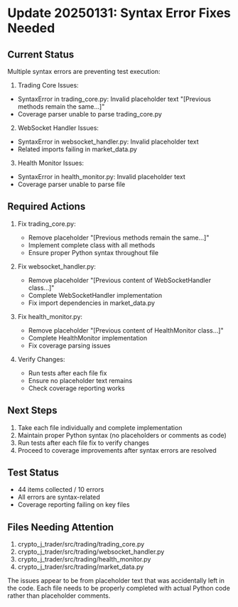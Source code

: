 # Update 20250131: Syntax Error Fixes Needed

## Current Status
Multiple syntax errors are preventing test execution:

1. Trading Core Issues:
- SyntaxError in trading_core.py: Invalid placeholder text "[Previous methods remain the same...]"
- Coverage parser unable to parse trading_core.py

2. WebSocket Handler Issues:
- SyntaxError in websocket_handler.py: Invalid placeholder text
- Related imports failing in market_data.py

3. Health Monitor Issues:
- SyntaxError in health_monitor.py: Invalid placeholder text
- Coverage parser unable to parse file

## Required Actions
1. Fix trading_core.py:
   - Remove placeholder "[Previous methods remain the same...]"
   - Implement complete class with all methods
   - Ensure proper Python syntax throughout file

2. Fix websocket_handler.py:
   - Remove placeholder "[Previous content of WebSocketHandler class...]"
   - Complete WebSocketHandler implementation
   - Fix import dependencies in market_data.py

3. Fix health_monitor.py:
   - Remove placeholder "[Previous content of HealthMonitor class...]"
   - Complete HealthMonitor implementation
   - Fix coverage parsing issues

4. Verify Changes:
   - Run tests after each file fix
   - Ensure no placeholder text remains
   - Check coverage reporting works

## Next Steps
1. Take each file individually and complete implementation
2. Maintain proper Python syntax (no placeholders or comments as code)
3. Run tests after each file fix to verify changes
4. Proceed to coverage improvements after syntax errors are resolved

## Test Status
- 44 items collected / 10 errors
- All errors are syntax-related
- Coverage reporting failing on key files

## Files Needing Attention
1. crypto_j_trader/src/trading/trading_core.py
2. crypto_j_trader/src/trading/websocket_handler.py
3. crypto_j_trader/src/trading/health_monitor.py
4. crypto_j_trader/src/trading/market_data.py

The issues appear to be from placeholder text that was accidentally left in the code. Each file needs to be properly completed with actual Python code rather than placeholder comments.